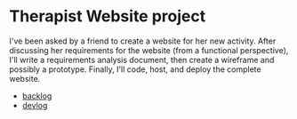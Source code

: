 # Therapist Website project

I've been asked by a friend to create a website for her new activity.
After discussing her requirements for the website (from a functional perspective), I'll write a requirements analysis document, then create a wireframe and possibly a prototype. Finally, I'll code, host, and deploy the complete website.

- [backlog](backlog.md)
- [devlog](devlog.md)

